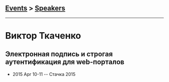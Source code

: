## [Events](../README.md) > [Speakers](../speakers.md)
---

# Виктор Ткаченко

## Электронная подпись и строгая аутентификация для web-порталов
- 2015 Apr 10-11 -- Стачка 2015    
